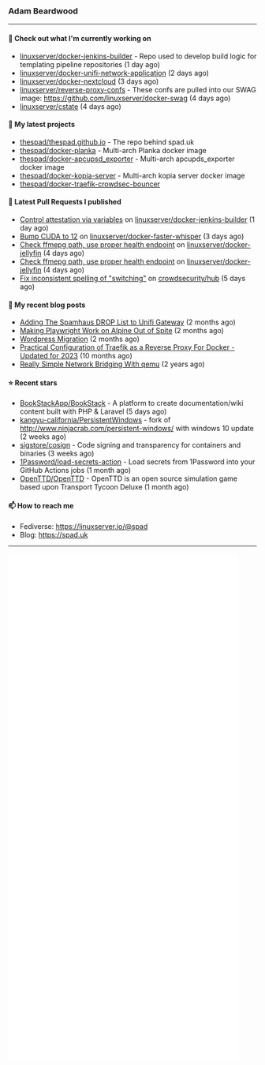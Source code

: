 ### Adam Beardwood
---
#### 👷 Check out what I'm currently working on

- [linuxserver/docker-jenkins-builder](https://github.com/linuxserver/docker-jenkins-builder) - Repo used to develop build logic for templating pipeline repositories (1 day ago)
- [linuxserver/docker-unifi-network-application](https://github.com/linuxserver/docker-unifi-network-application) (2 days ago)
- [linuxserver/docker-nextcloud](https://github.com/linuxserver/docker-nextcloud) (3 days ago)
- [linuxserver/reverse-proxy-confs](https://github.com/linuxserver/reverse-proxy-confs) - These confs are pulled into our SWAG image: https://github.com/linuxserver/docker-swag (4 days ago)
- [linuxserver/cstate](https://github.com/linuxserver/cstate) (4 days ago)

#### 🌱 My latest projects

- [thespad/thespad.github.io](https://github.com/thespad/thespad.github.io) - The repo behind spad.uk
- [thespad/docker-planka](https://github.com/thespad/docker-planka) - Multi-arch Planka docker image
- [thespad/docker-apcupsd_exporter](https://github.com/thespad/docker-apcupsd_exporter) - Multi-arch apcupds_exporter docker image
- [thespad/docker-kopia-server](https://github.com/thespad/docker-kopia-server) - Multi-arch kopia server docker image 
- [thespad/docker-traefik-crowdsec-bouncer](https://github.com/thespad/docker-traefik-crowdsec-bouncer)

#### 🔨 Latest Pull Requests I published

- [Control attestation via variables](https://github.com/linuxserver/docker-jenkins-builder/pull/259) on [linuxserver/docker-jenkins-builder](https://github.com/linuxserver/docker-jenkins-builder) (1 day ago)
- [Bump CUDA to 12](https://github.com/linuxserver/docker-faster-whisper/pull/16) on [linuxserver/docker-faster-whisper](https://github.com/linuxserver/docker-faster-whisper) (3 days ago)
- [Check ffmepg path, use proper health endpoint](https://github.com/linuxserver/docker-jellyfin/pull/249) on [linuxserver/docker-jellyfin](https://github.com/linuxserver/docker-jellyfin) (4 days ago)
- [Check ffmepg path, use proper health endpoint](https://github.com/linuxserver/docker-jellyfin/pull/248) on [linuxserver/docker-jellyfin](https://github.com/linuxserver/docker-jellyfin) (4 days ago)
- [Fix inconsistent spelling of &#34;switching&#34;](https://github.com/crowdsecurity/hub/pull/1045) on [crowdsecurity/hub](https://github.com/crowdsecurity/hub) (5 days ago)

#### 📜 My recent blog posts

- [Adding The Spamhaus DROP List to Unifi Gateway](https://www.spad.uk/posts/adding-spamhaus-drop-list-to-unifi-gateway/) (2 months ago)
- [Making Playwright Work on Alpine Out of Spite](https://www.spad.uk/posts/making-playwright-work-on-alpine-out-of-spite/) (2 months ago)
- [Wordpress Migration](https://www.spad.uk/posts/wordpress-migration/) (2 months ago)
- [Practical Configuration of Traefik as a Reverse Proxy For Docker - Updated for 2023](https://www.spad.uk/posts/practical-configuration-of-traefik-as-a-reverse-proxy-for-docker-updated-for-2023/) (10 months ago)
- [Really Simple Network Bridging With qemu](https://www.spad.uk/posts/really-simple-network-bridging-with-qemu/) (2 years ago)

#### ⭐ Recent stars

- [BookStackApp/BookStack](https://github.com/BookStackApp/BookStack) - A platform to create documentation/wiki content built with PHP &amp; Laravel (5 days ago)
- [kangyu-california/PersistentWindows](https://github.com/kangyu-california/PersistentWindows) - fork of http://www.ninjacrab.com/persistent-windows/ with windows 10 update (2 weeks ago)
- [sigstore/cosign](https://github.com/sigstore/cosign) - Code signing and transparency for containers and binaries (3 weeks ago)
- [1Password/load-secrets-action](https://github.com/1Password/load-secrets-action) - Load secrets from 1Password into your GitHub Actions jobs (1 month ago)
- [OpenTTD/OpenTTD](https://github.com/OpenTTD/OpenTTD) - OpenTTD is an open source simulation game based upon Transport Tycoon Deluxe (1 month ago)

#### 📫 How to reach me
- Fediverse: https://linuxserver.io/@spad
- Blog: https://spad.uk
---
<img src="https://raw.githubusercontent.com/thespad/thespad/main/github-metrics.svg">
